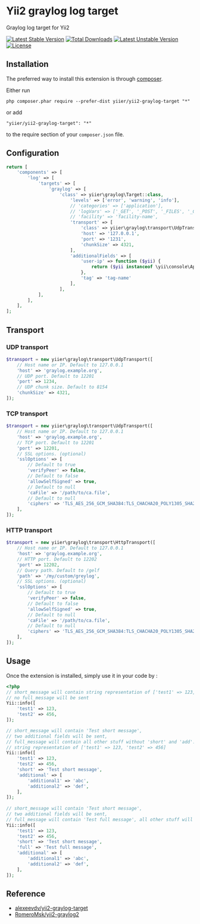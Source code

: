Yii2 graylog log target
=======================
Graylog log target for Yii2

[![Latest Stable Version](https://poser.pugx.org/yiier/yii2-graylog-target/v/stable)](https://packagist.org/packages/yiier/yii2-graylog-target) 
[![Total Downloads](https://poser.pugx.org/yiier/yii2-graylog-target/downloads)](https://packagist.org/packages/yiier/yii2-graylog-target) 
[![Latest Unstable Version](https://poser.pugx.org/yiier/yii2-graylog-target/v/unstable)](https://packagist.org/packages/yiier/yii2-graylog-target) 
[![License](https://poser.pugx.org/yiier/yii2-graylog-target/license)](https://packagist.org/packages/yiier/yii2-graylog-target)

Installation
------------

The preferred way to install this extension is through [composer](http://getcomposer.org/download/).

Either run

```
php composer.phar require --prefer-dist yiier/yii2-graylog-target "*"
```

or add

```
"yiier/yii2-graylog-target": "*"
```

to the require section of your `composer.json` file.


## Configuration

```php
return [
    'components' => [
        'log' => [
            'targets' => [
                'graylog' => [
                    'class' => yiier\graylog\Target::class,
                        'levels' => ['error', 'warning', 'info'],
                        // 'categories' => ['application'],
                        // 'logVars' => ['_GET', '_POST', '_FILES', '_COOKIE', '_SESSION'],
                        // 'facility' => 'facility-name',
                        'transport' => [
                            'class' => yiier\graylog\transport\UdpTransport::class,
                            'host' => '127.0.0.1',
                            'port' => '1231',
                            'chunkSize' => 4321,
                        ],
                        'additionalFields' => [
                            'user-ip' => function ($yii) {
                                return ($yii instanceof \yii\console\Application) ? '' : $yii->request->userIP;
                            },
                            'tag' => 'tag-name'
                        ],
                    ],
            ],
        ],
    ],
];
```

## Transport

### UDP transport

```php
$transport = new yiier\graylog\transport\UdpTransport([
    // Host name or IP. Default to 127.0.0.1
    'host' => 'graylog.example.org',
    // UDP port. Default to 12201
    'port' => 1234,
    // UDP chunk size. Default to 8154
    'chunkSize' => 4321,
]);
```

### TCP transport

```php
$transport = new yiier\graylog\transport\UdpTransport([
    // Host name or IP. Default to 127.0.0.1
    'host' => 'graylog.example.org',
    // TCP port. Default to 12201
    'port' => 12201,
    // SSL options. (optional)
    'sslOptions' => [
        // Default to true
        'verifyPeer' => false,
        // Default to false
        'allowSelfSigned' => true,
        // Default to null
        'caFile' => '/path/to/ca.file',
        // Default to null
        'ciphers' => 'TLS_AES_256_GCM_SHA384:TLS_CHACHA20_POLY1305_SHA256:TLS_AES_128_GCM_SHA256',
    ],
]);
```

### HTTP transport

```php
$transport = new yiier\graylog\transport\HttpTransport([
    // Host name or IP. Default to 127.0.0.1
    'host' => 'graylog.example.org',
    // HTTP port. Default to 12202
    'port' => 12202,
    // Query path. Default to /gelf
    'path' => '/my/custom/greylog',
    // SSL options. (optional)
    'sslOptions' => [
        // Default to true
        'verifyPeer' => false,
        // Default to false
        'allowSelfSigned' => true,
        // Default to null
        'caFile' => '/path/to/ca.file',
        // Default to null
        'ciphers' => 'TLS_AES_256_GCM_SHA384:TLS_CHACHA20_POLY1305_SHA256:TLS_AES_128_GCM_SHA256',
    ],
]);
```

Usage
-----

Once the extension is installed, simply use it in your code by  :

```php
<?php
// short_message will contain string representation of ['test1' => 123, 'test2' => 456],
// no full_message will be sent
Yii::info([
    'test1' => 123,
    'test2' => 456,
]);

// short_message will contain 'Test short message',
// two additional fields will be sent,
// full_message will contain all other stuff without 'short' and 'add':
// string representation of ['test1' => 123, 'test2' => 456]
Yii::info([
    'test1' => 123,
    'test2' => 456,
    'short' => 'Test short message',
    'additional' => [
        'additional1' => 'abc',
        'additional2' => 'def',
    ],
]);
 
// short_message will contain 'Test short message',
// two additional fields will be sent,
// full_message will contain 'Test full message', all other stuff will be lost
Yii::info([
    'test1' => 123,
    'test2' => 456,
    'short' => 'Test short message',
    'full' => 'Test full message',
    'additional' => [
        'additional1' => 'abc',
        'additional2' => 'def',
    ],
]);
```

## Reference

- [alexeevdv/yii2-graylog-target](https://github.com/alexeevdv/yii2-graylog-target)
- [RomeroMsk/yii2-graylog2](https://github.com/RomeroMsk/yii2-graylog2)
